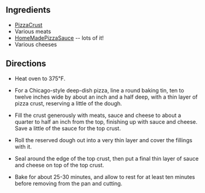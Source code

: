 <div id="wikitext">

<span id="ingredients"></span>

Ingredients
-----------

-   [PizzaCrust](http://wiki.tamouse.org?n=Recipes.PizzaCrust?action=print)
-   Various meats
-   [HomeMadePizzaSauce](http://wiki.tamouse.org?n=Recipes.HomeMadePizzaSauce?action=print) --
    lots of it!
-   Various cheeses

<span id="directions"></span>

Directions
----------

-   Heat oven to 375℉.
    <div class="vspace">

    </div>

-   For a Chicago-style deep-dish pizza, line a round baking tin, ten to
    twelve inches wide by about an inch and a half deep, with a thin
    layer of pizza crust, reserving a little of the dough.
    <div class="vspace">

    </div>

-   Fill the crust generously with meats, sauce and cheese to about a
    quarter to half an inch from the top, finishing up with sauce and
    cheese. Save a little of the sauce for the top crust.
    <div class="vspace">

    </div>

-   Roll the reserved dough out into a very thin layer and cover the
    fillings with it.
    <div class="vspace">

    </div>

-   Seal around the edge of the top crust, then put a final thin layer
    of sauce and cheese on top of the top crust.
    <div class="vspace">

    </div>

-   Bake for about 25-30 minutes, and allow to rest for at least ten
    minutes before removing from the pan and cutting.

<div class="vspace">

</div>

</div>

